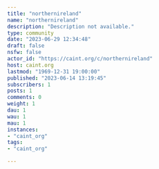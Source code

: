 ```yaml
---
title: "northernireland" 
name: "northernireland"
description: "Description not available."
type: community
date: "2023-06-29 12:34:48"
draft: false
nsfw: false
actor_id: "https://caint.org/c/northernireland"
host: caint.org
lastmod: "1969-12-31 19:00:00"
published: "2023-06-14 13:19:45"
subscribers: 1
posts: 1
comments: 0
weight: 1
dau: 1
wau: 1
mau: 1
instances:
- "caint_org"
tags: 
- "caint_org"

---
```


